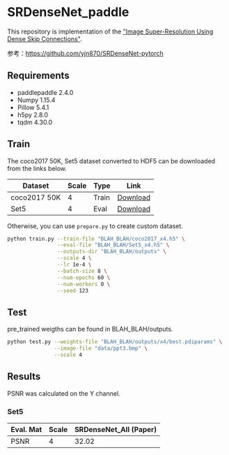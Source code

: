 # SRDenseNet_paddle

This repository is implementation of the ["Image Super-Resolution Using Dense Skip Connections"](http://openaccess.thecvf.com/content_ICCV_2017/papers/Tong_Image_Super-Resolution_Using_ICCV_2017_paper.pdf).

参考：https://github.com/yjn870/SRDenseNet-pytorch

## Requirements

- paddlepaddle 2.4.0
- Numpy 1.15.4
- Pillow 5.4.1
- h5py 2.8.0
- tqdm 4.30.0

## Train

The coco2017 50K, Set5 dataset converted to HDF5 can be downloaded from the links below.

| Dataset      | Scale | Type  | Link                                                         |
| ------------ | ----- | ----- | ------------------------------------------------------------ |
| coco2017 50K | 4     | Train | [Download](https://www.dropbox.com/s/9fg2oxxezwrspcg/coco2017_x4.h5?dl=0) |
| Set5         | 4     | Eval  | [Download](https://www.dropbox.com/s/dkcwr71tqanvyv7/Set5_x4.h5?dl=0) |

Otherwise, you can use `prepare.py` to create custom dataset.

```bash
python train.py --train-file "BLAH_BLAH/coco2017_x4.h5" \
                --eval-file "BLAH_BLAH/Set5_x4.h5" \
                --outputs-dir "BLAH_BLAH/outputs" \
                --scale 4 \
                --lr 1e-4 \
                --batch-size 8 \
                --num-epochs 60 \
                --num-workers 0 \
                --seed 123                
```

## Test
pre_trained weigths can be found in BLAH_BLAH/outputs.

```bash
python test.py --weights-file "BLAH_BLAH/outputs/x4/best.pdiparams" \
               --image-file "data/ppt3.bmp" \
               --scale 4
```

## Results

PSNR was calculated on the Y channel.


### Set5

| Eval. Mat | Scale | SRDenseNet_All (Paper) |
| --------- | ----- | ---------------------- |
| PSNR      | 4     | 32.02                  |

